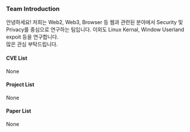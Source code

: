### Team Introduction

안녕하세요! 저희는 Web2, Web3, Browser 등 웹과 관련된 분야에서 Security 및 Privacy를 중심으로 연구하는 팀입니다. 이외도 Linux Kernal, Window Userland expoit 등을 연구합니다. <br>
많은 관심 부탁드립니다.

#### CVE List
None

#### Project List
None

#### Paper List
None